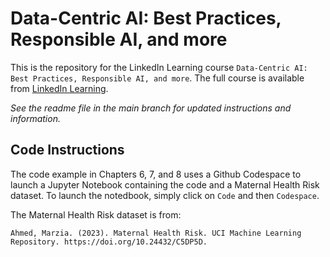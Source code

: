 # Data-Centric AI: Best Practices, Responsible AI, and more
This is the repository for the LinkedIn Learning course `Data-Centric AI: Best Practices, Responsible AI, and more`. The full course is available from [LinkedIn Learning][lil-course-url].

_See the readme file in the main branch for updated instructions and information._
## Code Instructions
The code example in Chapters 6, 7, and 8 uses a Github Codespace to launch a Jupyter Notebook containing the code and a Maternal Health Risk dataset. To launch the notedbook, simply click on `Code` and then `Codespace`. 

The Maternal Health Risk dataset is from:

	Ahmed, Marzia. (2023). Maternal Health Risk. UCI Machine Learning Repository. https://doi.org/10.24432/C5DP5D.

[0]: # (Replace these placeholder URLs with actual course URLs)

[lil-course-url]: https://www.linkedin.com/learning/
[lil-thumbnail-url]: http://

